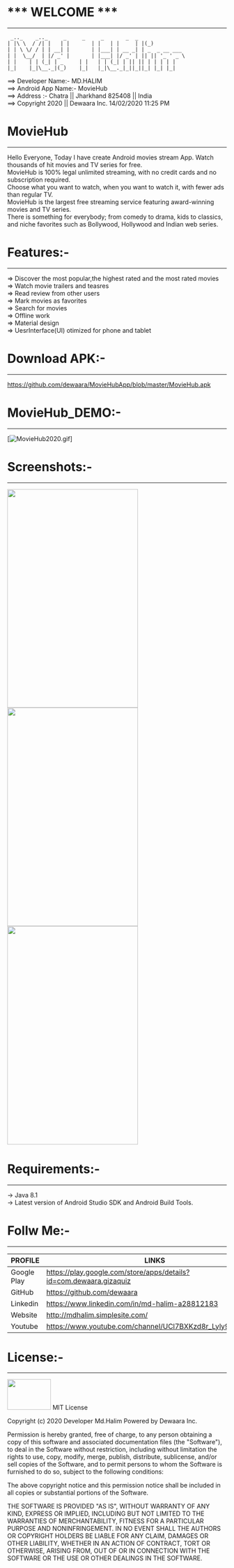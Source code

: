 #                       *** WELCOME ***
-----------------------------------------



	 _.._    _.._     _	    _     _       _  _
	| |\ \	/ /| |   | |	   | |   | |     | |(_)
	| | \ \/ / | | __| |	   | |___| | __ _| | _  _ __ ___
	| |  \__/  | |/ _' |	   | |___| |/ _' | || || '_ ' _ \
	| |	   | | (_| | _	   | |   | | (_| | || || | | | | |
 	|_|	   |_|\__._|(_)    |_|   |_|\__._|_||_||_| |_| |_|



==> Developer Name:- MD.HALIM\
==> Android App Name:- MovieHub\
==> Address :- Chatra || Jharkhand 825408 || India\
==> Copyright 2020 || Dewaara Inc. 14/02/2020 11:25 PM

# MovieHub
----------
Hello Everyone, Today I have create Android movies stream App. Watch thousands of hit movies and TV series for free.\
MovieHub is 100% legal unlimited streaming, with no credit cards and no subscription required.\
Choose what you want to watch, when you want to watch it, with fewer ads than regular TV.\
MovieHub is the largest free streaming service featuring award-winning movies and TV series.\
There is something for everybody; from comedy to drama, kids to classics, and niche favorites such as Bollywood, Hollywood and Indian web series.

# Features:-
----------
=> Discover the most popular,the highest rated and the most rated movies\
=> Watch movie trailers and teasres\
=> Read review from other users\
=> Mark movies as favorites\
=> Search for movies\
=> Offline work\
=> Material design\
=> UesrInterface(UI) otimized for phone and tablet

# Download APK:-
--------------

https://github.com/dewaara/MovieHubApp/blob/master/MovieHub.apk

# MovieHub_DEMO:-
--------------- 
[![MovieHub2020.gif](https://s7.gifyu.com/images/MovieHub2020.gif)]

# Screenshots:-
-------------
<img src="https://s6.gifyu.com/images/MovieHub_01.jpg" width="300" height="500" />

<img src="https://s6.gifyu.com/images/MovieHub_0227e19c6a5cce901a.jpg" width="300" height="500" />

<img src="https://s6.gifyu.com/images/MovieHub_03.jpg" width="300" height="500" />

# Requirements:-
--------------
-> Java 8.1\
-> Latest version of Android Studio SDK and Android Build Tools.

# Follw Me:-
----------

| PROFILE | LINKS |
| ------ | ------ |
| Google Play | https://play.google.com/store/apps/details?id=com.dewaara.gizaquiz |
| GitHub | https://github.com/dewaara |
| Linkedin | https://www.linkedin.com/in/md-halim-a28812183 |
| Website | http://mdhalim.simplesite.com/ |
| Youtube | https://www.youtube.com/channel/UCl7BXKzd8r_Lyly91aMEMqg |

# License:-
---------
<img src="https://firebasestorage.googleapis.com/v0/b/seven-29b38.appspot.com/o/Quiz%202019%2FPicsArt_01-23-12.41.47.png?alt=media&token=83b3dd63-bd20-4a2a-babb-8e3ff674af11" width="100" height="70" />
MIT License

Copyright (c) 2020 Developer Md.Halim Powered by Dewaara Inc.

Permission is hereby granted, free of charge, to any person obtaining a copy
of this software and associated documentation files (the "Software"), to deal
in the Software without restriction, including without limitation the rights
to use, copy, modify, merge, publish, distribute, sublicense, and/or sell
copies of the Software, and to permit persons to whom the Software is
furnished to do so, subject to the following conditions:

The above copyright notice and this permission notice shall be included in all
copies or substantial portions of the Software.

THE SOFTWARE IS PROVIDED "AS IS", WITHOUT WARRANTY OF ANY KIND, EXPRESS OR
IMPLIED, INCLUDING BUT NOT LIMITED TO THE WARRANTIES OF MERCHANTABILITY,
FITNESS FOR A PARTICULAR PURPOSE AND NONINFRINGEMENT. IN NO EVENT SHALL THE
AUTHORS OR COPYRIGHT HOLDERS BE LIABLE FOR ANY CLAIM, DAMAGES OR OTHER
LIABILITY, WHETHER IN AN ACTION OF CONTRACT, TORT OR OTHERWISE, ARISING FROM,
OUT OF OR IN CONNECTION WITH THE SOFTWARE OR THE USE OR OTHER DEALINGS IN THE
SOFTWARE.

